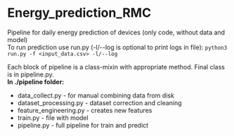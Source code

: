 # Energy_prediction_RMC
Pipeline for daily energy prediction of devices (only code, without data and model)  
To run prediction use run.py (-l/--log is optional to print logs in file): `python3 run.py -f <input_data.csv> -l/--log`  
  
Each block of pipeline is a class-mixin with appropriate method. Final class is in pipeline.py.  
**In ./pipeline folder:**
- data_collect.py - for manual combining data from disk
- dataset_processing.py - dataset correction and cleaning
- feature_engineering.py - creates new features
- train.py - file with model
- pipeline.py - full pipeline for train and predict
